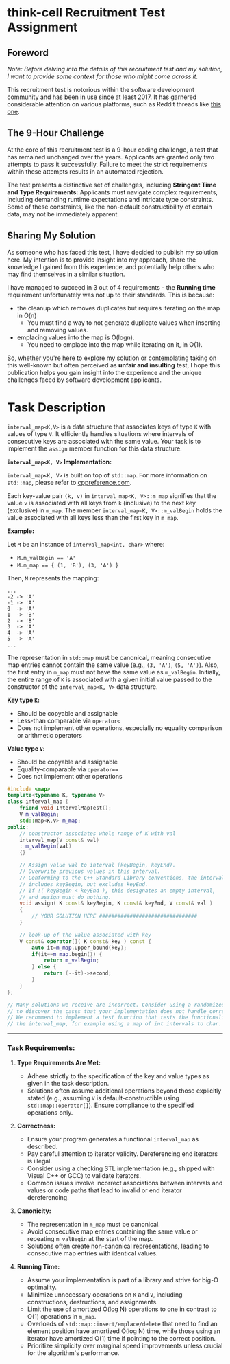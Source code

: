 # think-cell Recruitment Test Assignment

## Foreword

*Note: Before delving into the details of this recruitment test and my solution, I want to provide some context for those who might come across it.*

This recruitment test is notorious within the software development community and has been in use since at least 2017. It has garnered considerable attention on various platforms, such as Reddit threads like [this one](https://www.reddit.com/r/recruitinghell/comments/ai03x4/a_9_hour_coding_challenge/).

## The 9-Hour Challenge

At the core of this recruitment test is a 9-hour coding challenge, a test that has remained unchanged over the years. Applicants are granted only two attempts to pass it successfully. Failure to meet the strict requirements within these attempts results in an automated rejection.

The test presents a distinctive set of challenges, including **Stringent Time and Type Requirements:** Applicants must navigate complex requirements, including demanding runtime expectations and intricate type constraints. Some of these constraints, like the non-default constructibility of certain data, may not be immediately apparent.

## Sharing My Solution

As someone who has faced this test, I have decided to publish my solution here. My intention is to provide insight into my approach, share the knowledge I gained from this experience, and potentially help others who may find themselves in a similar situation.

I have managed to succeed in 3 out of 4 requirements - the **Running time** requirement unfortunately was not up to their standards.
This is because:
- the cleanup which removes duplicates but requires iterating on the map in O(n)
  - You must find a way to not generate duplicate values when inserting and removing values.
- emplacing values into the map is O(logn).
  - You need to emplace into the map while iterating on it, in O(1).


So, whether you're here to explore my solution or contemplating taking on this well-known but often perceived as **unfair and insulting** test, I hope this publication helps you gain insight into the experience and the unique challenges faced by software development applicants.


# Task Description

`interval_map<K,V>` is a data structure that associates keys of type `K` with values of type `V`. It efficiently handles situations where intervals of consecutive keys are associated with the same value. Your task is to implement the `assign` member function for this data structure.

**`interval_map<K, V>` Implementation:**

`interval_map<K, V>` is built on top of `std::map`. For more information on `std::map`, please refer to [cppreference.com](https://en.cppreference.com/w/cpp/container/map).

Each key-value pair `(k, v)` in `interval_map<K, V>::m_map` signifies that the value `v` is associated with all keys from `k` (inclusive) to the next key (exclusive) in `m_map`. The member `interval_map<K, V>::m_valBegin` holds the value associated with all keys less than the first key in `m_map`.

**Example:**

Let `M` be an instance of `interval_map<int, char>` where:
- `M.m_valBegin == 'A'`
- `M.m_map == { (1, 'B'), (3, 'A') }`

Then, `M` represents the mapping:
```
...
-2 -> 'A'
-1 -> 'A'
0  -> 'A'
1  -> 'B'
2  -> 'B'
3  -> 'A'
4  -> 'A'
5  -> 'A'
...
```

The representation in `std::map` must be canonical, meaning consecutive map entries cannot contain the same value (e.g., `(3, 'A')`, `(5, 'A')`). Also, the first entry in `m_map` must not have the same value as `m_valBegin`. Initially, the entire range of `K` is associated with a given initial value passed to the constructor of the `interval_map<K, V>` data structure.

**Key type `K`:**
- Should be copyable and assignable
- Less-than comparable via `operator<`
- Does not implement other operations, especially no equality comparison or arithmetic operators

**Value type `V`:**
- Should be copyable and assignable
- Equality-comparable via `operator==`
- Does not implement other operations

```c++
#include <map>
template<typename K, typename V>
class interval_map {
	friend void IntervalMapTest();
	V m_valBegin;
	std::map<K,V> m_map;
public:
	// constructor associates whole range of K with val
	interval_map(V const& val)
	: m_valBegin(val)
	{}

	// Assign value val to interval [keyBegin, keyEnd).
	// Overwrite previous values in this interval.
	// Conforming to the C++ Standard Library conventions, the interval
	// includes keyBegin, but excludes keyEnd.
	// If !( keyBegin < keyEnd ), this designates an empty interval,
	// and assign must do nothing.
	void assign( K const& keyBegin, K const& keyEnd, V const& val ) 
    {
        // YOUR SOLUTION HERE ################################
    }

	// look-up of the value associated with key
	V const& operator[]( K const& key ) const {
		auto it=m_map.upper_bound(key);
		if(it==m_map.begin()) {
			return m_valBegin;
		} else {
			return (--it)->second;
		}
	}
};

// Many solutions we receive are incorrect. Consider using a randomized test
// to discover the cases that your implementation does not handle correctly.
// We recommend to implement a test function that tests the functionality of
// the interval_map, for example using a map of int intervals to char.

```

---

### Task Requirements:

1. **Type Requirements Are Met:**
    - Adhere strictly to the specification of the key and value types as given in the task description.
    - Solutions often assume additional operations beyond those explicitly stated (e.g., assuming `V` is default-constructible using `std::map::operator[]`). Ensure compliance to the specified operations only.

2. **Correctness:**
    - Ensure your program generates a functional `interval_map` as described.
    - Pay careful attention to iterator validity. Dereferencing end iterators is illegal.
    - Consider using a checking STL implementation (e.g., shipped with Visual C++ or GCC) to validate iterators.
    - Common issues involve incorrect associations between intervals and values or code paths that lead to invalid or end iterator dereferencing.

3. **Canonicity:**
    - The representation in `m_map` must be canonical.
    - Avoid consecutive map entries containing the same value or repeating `m_valBegin` at the start of the map.
    - Solutions often create non-canonical representations, leading to consecutive map entries with identical values.

4. **Running Time:**
    - Assume your implementation is part of a library and strive for big-O optimality.
    - Minimize unnecessary operations on `K` and `V`, including constructions, destructions, and assignments.
    - Limit the use of amortized O(log N) operations to one in contrast to O(1) operations in `m_map`.
    - Overloads of `std::map::insert/emplace/delete` that need to find an element position have amortized O(log N) time, while those using an iterator have amortized O(1) time if pointing to the correct position.
    - Prioritize simplicity over marginal speed improvements unless crucial for the algorithm's performance.


